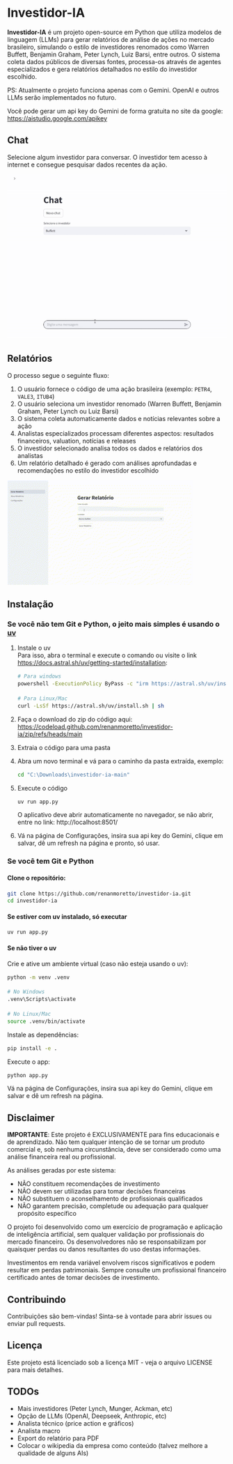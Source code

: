 # Investidor-IA 

**Investidor-IA** é um projeto open-source em Python que utiliza modelos de linguagem (LLMs) para gerar relatórios de análise de ações no mercado brasileiro, simulando o estilo de investidores renomados como Warren Buffett, Benjamin Graham, Peter Lynch, Luiz Barsi, entre outros. O sistema coleta dados públicos de diversas fontes, processa-os através de agentes especializados e gera relatórios detalhados no estilo do investidor escolhido.

PS: Atualmente o projeto funciona apenas com o Gemini. OpenAI e outros LLMs serão implementados no futuro.

Você pode gerar um api key do Gemini de forma gratuita no site da google:
https://aistudio.google.com/apikey


## Chat

Selecione algum investidor para conversar. O investidor tem acesso à internet e consegue pesquisar dados recentes da ação.

![demo-chat](demo-chat.gif)



## Relatórios

O processo segue o seguinte fluxo:

1. O usuário fornece o código de uma ação brasileira (exemplo: `PETR4`, `VALE3`, `ITUB4`)
2. O usuário seleciona um investidor renomado (Warren Buffett, Benjamin Graham, Peter Lynch ou Luiz Barsi)
3. O sistema coleta automaticamente dados e notícias relevantes sobre a ação
4. Analistas especializados processam diferentes aspectos: resultados financeiros, valuation, notícias e releases
5. O investidor selecionado analisa todos os dados e relatórios dos analistas
6. Um relatório detalhado é gerado com análises aprofundadas e recomendações no estilo do investidor escolhido

![demo](demo.gif)

## Instalação

### Se você não tem Git e Python, o jeito mais simples é usando o [uv](https://github.com/astral-sh/uv)
1. Instale o uv   
    Para isso, abra o terminal e execute o comando ou visite o link https://docs.astral.sh/uv/getting-started/installation:
    ```bash
    # Para windows
    powershell -ExecutionPolicy ByPass -c "irm https://astral.sh/uv/install.ps1 | iex"

    # Para Linux/Mac
    curl -LsSf https://astral.sh/uv/install.sh | sh
    ```

2. Faça o download do zip do código aqui: https://codeload.github.com/renanmoretto/investidor-ia/zip/refs/heads/main

3. Extraia o código para uma pasta
4. Abra um novo terminal e vá para o caminho da pasta extraída, exemplo:
    ```bash
    cd "C:\Downloads\investidor-ia-main"
    ```
5. Execute o código
    ```bash
    uv run app.py
    ```
    O aplicativo deve abrir automaticamente  no navegador, se não abrir, entre no link: http://localhost:8501/


6. Vá na página de Configurações, insira sua api key do Gemini, clique em salvar, dê um refresh na página e pronto, só usar.

### Se você tem Git e Python

#### Clone o repositório:
```bash
git clone https://github.com/renanmoretto/investidor-ia.git
cd investidor-ia
```

#### Se estiver com uv instalado, só executar
```bash
uv run app.py
```

#### Se não tiver o uv
Crie e ative um ambiente virtual (caso não esteja usando o uv):
```bash
python -m venv .venv

# No Windows
.venv\Scripts\activate

# No Linux/Mac
source .venv/bin/activate
```

Instale as dependências:
```bash
pip install -e .
```

Execute o app:

```bash
python app.py
```


Vá na página de Configurações, insira sua api key do Gemini, clique em salvar e dê um refresh na página.


## Disclaimer

**IMPORTANTE**: Este projeto é EXCLUSIVAMENTE para fins educacionais e de aprendizado. Não tem qualquer intenção de se tornar um produto comercial e, sob nenhuma circunstância, deve ser considerado como uma análise financeira real ou profissional.

As análises geradas por este sistema:
- NÃO constituem recomendações de investimento
- NÃO devem ser utilizadas para tomar decisões financeiras
- NÃO substituem o aconselhamento de profissionais qualificados
- NÃO garantem precisão, completude ou adequação para qualquer propósito específico

O projeto foi desenvolvido como um exercício de programação e aplicação de inteligência artificial, sem qualquer validação por profissionais do mercado financeiro. Os desenvolvedores não se responsabilizam por quaisquer perdas ou danos resultantes do uso destas informações.

Investimentos em renda variável envolvem riscos significativos e podem resultar em perdas patrimoniais. Sempre consulte um profissional financeiro certificado antes de tomar decisões de investimento.

## Contribuindo

Contribuições são bem-vindas! Sinta-se à vontade para abrir issues ou enviar pull requests.

## Licença

Este projeto está licenciado sob a licença MIT - veja o arquivo LICENSE para mais detalhes.


## TODOs
* Mais investidores (Peter Lynch, Munger, Ackman, etc)
* Opção de LLMs (OpenAI, Deepseek, Anthropic, etc) 
* Analista técnico (price action e gráficos)
* Analista macro
* Export do relatório para PDF
* Colocar o wikipedia da empresa como conteúdo (talvez melhore a qualidade de alguns AIs)